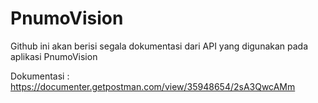 # PnumoVision

Github ini akan berisi segala dokumentasi dari API yang digunakan pada aplikasi PnumoVision

Dokumentasi : https://documenter.getpostman.com/view/35948654/2sA3QwcAMm
